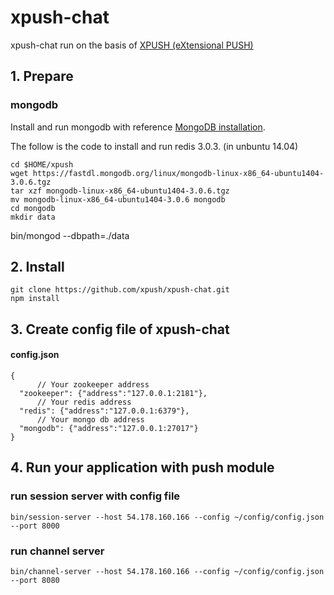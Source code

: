 # xpush-chat

xpush-chat run on the basis of [XPUSH (eXtensional PUSH)](https://github.com/xpush/node-xpush)

## 1. Prepare

### mongodb
Install and run mongodb with reference [MongoDB installation](http://docs.mongodb.org/manual/administration/install-on-linux/).

The follow is the code to install and run redis 3.0.3. (in unbuntu 14.04)

	cd $HOME/xpush
	wget https://fastdl.mongodb.org/linux/mongodb-linux-x86_64-ubuntu1404-3.0.6.tgz
	tar xzf mongodb-linux-x86_64-ubuntu1404-3.0.6.tgz
	mv mongodb-linux-x86_64-ubuntu1404-3.0.6 mongodb	
	cd mongodb
	mkdir data
<p/>
	bin/mongod --dbpath=./data

## 2. Install

	git clone https://github.com/xpush/xpush-chat.git
	npm install	

## 3. Create config file of xpush-chat

#### config.json
        
	{
          // Your zookeeper address
	  "zookeeper": {"address":"127.0.0.1:2181"},
          // Your redis address
	  "redis": {"address":"127.0.0.1:6379"},
          // Your mongo db address
	  "mongodb": {"address":"127.0.0.1:27017"}
  	}

## 4. Run your application with push module

### run session server with config file

	bin/session-server --host 54.178.160.166 --config ~/config/config.json --port 8000
	
### run channel server

	bin/channel-server --host 54.178.160.166 --config ~/config/config.json --port 8080
